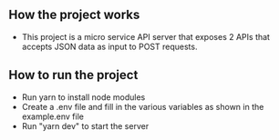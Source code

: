 ## How the project works
- This project is a micro service API server that exposes 2 APIs that accepts JSON data as input to POST requests. 
## How to run the project

- Run yarn to install node modules
- Create a .env file and fill in the various variables as shown in the example.env file
- Run "yarn dev" to start the server

